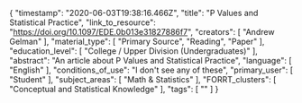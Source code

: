 {
    "timestamp": "2020-06-03T19:38:16.466Z",
    "title": "P Values and Statistical Practice",
    "link_to_resource": "https://doi.org/10.1097/EDE.0b013e31827886f7",
    "creators": [
        "Andrew Gelman"
    ],
    "material_type": [
        "Primary Source",
        "Reading",
        "Paper"
    ],
    "education_level": [
        "College / Upper Division (Undergraduates)"
    ],
    "abstract": "An article about P Values and Statistical Practice",
    "language": [
        "English"
    ],
    "conditions_of_use": "I don't see any of these",
    "primary_user": [
        "Student"
    ],
    "subject_areas": [
        "Math & Statistics"
    ],
    "FORRT_clusters": [
        "Conceptual and Statistical Knowledge"
    ],
    "tags": [
        ""
    ]
}